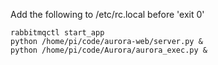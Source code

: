 

Add the following to /etc/rc.local before 'exit 0'
```
rabbitmqctl start_app
python /home/pi/code/aurora-web/server.py &
python /home/pi/code/Aurora/aurora_exec.py &
```
